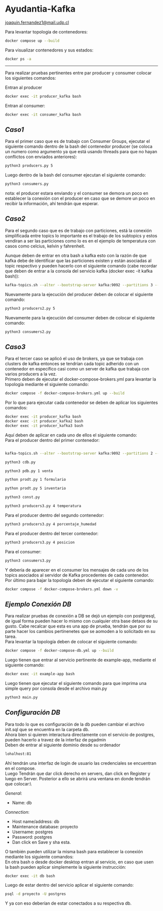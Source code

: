 # Ayudantia-Kafka
joaquin.fernandez1@mail.udp.cl

Para levantar topologia de contenedores:
```sh
docker compose up --build
```
Para visualizar contenedores y sus estados:
```sh
docker ps -a
```
---
Para realizar pruebas pertinentes entre par producer y consumer colocar los siguientes comandos:

Entran al producer
```sh
docker exec -it producer_kafka bash
```
Entran al consumer:
```sh
docker exec -it consumer_kafka bash
```
## *Caso1*
Para el primer caso que es de trabajo con Consumer Groups, ejecutar el siguiente comando dentro de la bash del contenedor producer (se coloca un numero como argumento ya que está usando threads para que no hayan conflictos con enviados anteriores):
```sh
python3 producers.py 5
```
Luego dentro de la bash del consumer ejecutan el siguiente comando:
```sh
python3 consumers.py
```
nota: el producer estara enviando y el consumer se demora un poco en establecer la conexión con el producer en caso que se demore un poco en recibir la información, ahí tendrán que esperar.

## *Caso2*
Para el segundo caso que es de trabajo con particiones, está la conexión simplificada entre topics lo importante es el trabajo de los subtopics y estos vendíran a ser las particiones como lo es en el ejemplo de temperatura con casos como celcius, kelvin y fahrenheit.

Aunque deben de entrar en otra bash a kafka esto con la razón de que kafka debe de identificar que las particiones existen y están asociadas al topic respectivo y pueden hacerlo con el siguiente comando (cabe recordar que deben de entrar a la consola del servicio kafka (docker exec -it kafka bash)):
```sh
kafka-topics.sh --alter --bootstrap-server kafka:9092 --partitions 3 --topic temperatura
```

Nuevamente para la ejecución del producer deben de colocar el siguiente comando:
```sh
python3 producers2.py 5
```

Nuevamente para la ejecución del consumer deben de colocar el siguiente comando:
```sh
python3 consumers2.py
```

## *Caso3*
Para el tercer caso se aplicó el uso de brokers, ya que se trabaja con clusters de kafka entonces se tendrían cada topic adherido con un contenedor en específico casi como un server de kafka que trabaja con varios producers a la vez. \
Primero deben de ejecutar el docker-compose-brokers.yml para levantar la topología mediante el siguiente comando:
```sh
docker compose -f docker-compose-brokers.yml up --build
```
Por lo que para ejecutar cada contenedor se deben de aplicar los siguientes comandos:
```sh
docker exec -it producer_kafka bash
docker exec -it producer_kafka2 bash
docker exec -it producer_kafka3 bash
```
Aquí deben de aplicar en cada uno de ellos el siguiente comando:\
Para el producer dentro del primer contenedor:
```sh

kafka-topics.sh --alter --bootstrap-server kafka:9092 --partitions 2 --topic formulario

python3 cdb.py

python3 pdb.py 1 venta

python prodt.py 1 formulario

python prodt.py 5 inventario

python3 const.py 

python3 producers3.py 4 temperatura
```
Para el producer dentro del segundo contenedor:
```sh
python3 producers3.py 4 porcentaje_humedad
```
Para el producer dentro del tercer contenedor:
```sh
python3 producers3.py 4 posicion
```
Para el consumer:
```sh
python3 consumers3.py
```
Y debería de aparecer en el consumer los mensajes de cada uno de los topics asociados al servidor de Kafka procedentes de cada contenedor.\
Por último para bajar la topología deben de ejecutar el siguiente comando:
```sh
docker compose -f docker-compose-brokers.yml down -v
```

## *Ejemplo Conexión DB*
Para realizar pruebas de conexión a DB se dejó un ejemplo con postgresql, de igual forma pueden hacer lo mismo con cualquier otra base detaos de su gusto. Cabe recalcar que esta es una app de prueba, tendrán que por su parte hacer los cambios pertinenetes que se aomoden a lo solicitado en su tarea.\
Para levantar la topología deben de colocar el siguiente comando:
```sh
docker compose -f docker-compose-db.yml up --build
```
Luego tienen que entrar al servicio pertinente de example-app, mediante el siguiente comando:
```sh
docker exec -it example-app bash
```
Luego tienen que ejecutar el siguiente comando para que imprima una simple query por consola desde el archivo main.py
```sh
python3 main.py
```
## *Configuración DB*
Para todo lo que es configuración de la db pueden cambiar el archivo init.sql que se encuentra en la carpeta db.\
Ahora bien si quieren interactura directamente con el servicio de postgres, pueden hacerlo a travez de la interfaz de pgadmin \
Deben de entrar al siguiente dominio desde su ordenador
```sh
lohalhost:81
```
Ahí tendrán una interfaz de login de usuario las credenciales se encuentran en el compose.\
Luego Tendrán que dar click derecho en servers, dan click en Register y luego en Server. Posterior a ello se abrirá una ventana en donde tendrán que colocar:\

*General*:
- Name: db

*Connection*:
- Host name/address: db
- Maintenance database: proyecto
- Username: postgres
- Password: postgres
- Dan click en Save y sha esta.

O también pueden utilizar la misma bash para establecer la conexión mediante los siguiente comandos:\
En otra bash o desde docker desktop entran al servicio, en caso que usen la bash pueden aplicar simplemente la siguiente instrucción:
```sh
docker exec -it db bash
```
Luego de estar dentro del servicio aplicar el siguiente comando:
```sh
psql -d proyecto -U postgres
```
Y ya con eso deberían de estar conectados a su respectiva db.